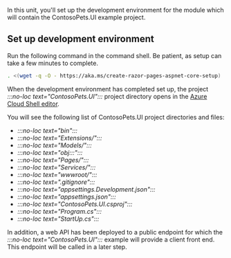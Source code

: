 In this unit, you'll set up the development environment for the module which will contain the ContosoPets.UI example project.

## Set up development environment

Run the following command in the command shell. Be patient, as setup can take a few minutes to complete.

```bash
. <(wget -q -O - https://aka.ms/create-razor-pages-aspnet-core-setup)
```

When the development environment has completed set up, the project *:::no-loc text="ContosoPets.UI":::* project directory opens in the [Azure Cloud Shell editor](https://docs.microsoft.com/azure/cloud-shell/using-cloud-shell-editor).

You will see the following list of ContosoPets.UI project directories and files:

* *:::no-loc text="bin":::*
* *:::no-loc text="Extensions/":::*
* *:::no-loc text="Models/":::*
* *:::no-loc text="obj:::":::*
* *:::no-loc text="Pages/":::*
* *:::no-loc text="Services/":::*
* *:::no-loc text="wwwroot/":::*
* *:::no-loc text=".gitignore":::*
* *:::no-loc text="appsettings.Development.json":::*
* *:::no-loc text="appsettings.json":::*
* *:::no-loc text="ContosoPets.UI.csproj":::*
* *:::no-loc text="Program.cs":::*
* *:::no-loc text="StartUp.cs":::*

In addition, a web API has been deployed to a public endpoint for which the *:::no-loc text="ContosoPets.UI":::* example will provide a client front end. This endpoint will be called in a later step.